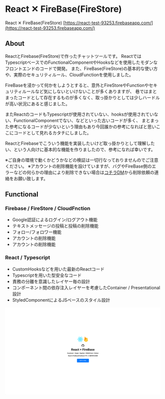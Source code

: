 # React ✕ FireBase(FireStore)

React ✕ FireBase(FireStore) [https://react-test-93253.firebaseapp.com/](https://react-test-93253.firebaseapp.com/)

## About
ReactとFirebase(FireStore)で作ったチャットツールです。
ReactではTypescriptベースでのFunctionalComponentやHooksなどを使用したモダンなフロントエンドのコードで開発。
また、FireBase(FireStore)の基本的な使い方や、実際のセキュリティルール、CloudFunctionを使用しました。

FireBaseを浸かって何かをしようとすると、意外とFireStoreやFunctionやセキュリティルールなど気にしないといけないことが多くありますが、
巷ではまとまったコードとして存在するものが多くなく、取っ掛かりとしては少しハードルが高い状況にあると感じました。

またReactのコードもTypescriptが使用されていない、hooksが使用されていない、FunctionalComponentでない、などといった古いコードが多く、
まとまった参考になるコードが少ないという理由もあり今回誰かの参考になればと思いここにコードとして見れるカタチにしました。

ReactとFirebaseでこういう機能を実装したいけど取っ掛かりとして理解したい、という人向けに基本的な機能を作りましたので、参考になれば幸いです。

※ご自身の環境で動くかどうかなどの検証は一切行なっておりませんのでご注意ください。
※アカウントの削除機能を設けていますが、バグやFireBase側のエラーなどの何らかの理由により削除できない場合は[コチラDM](https://twitter.com/ryoppei_)から削除依頼の連絡をお願い致します。

## Functional

### Firebase / FireStore / CloudFnction
* Google認証によるログイン/ログアウト機能
* テキストメッセージの投稿と投稿の削除機能
* フォロー/フォロワー機能
* アカウントの削除機能
* アカウントの削除機能

### React / Typescript
* CustomHooksなどを用いた最新のReactコード
* Typescriptを用いた型安全なコード
* 責務の分離を意識したレイヤー毎の設計
* コンポーネント間の依存注入レイヤーを考慮したContainer / Presentational設計
* StyledComponentによるJSベースのスタイル設計

![01](https://github.com/wadaryohei/react_firestore/blob/images/react_firebase_01.png "01")
